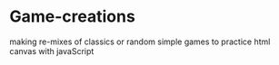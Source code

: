 # Game-creations
making re-mixes of classics or random simple games to practice html canvas with javaScript
